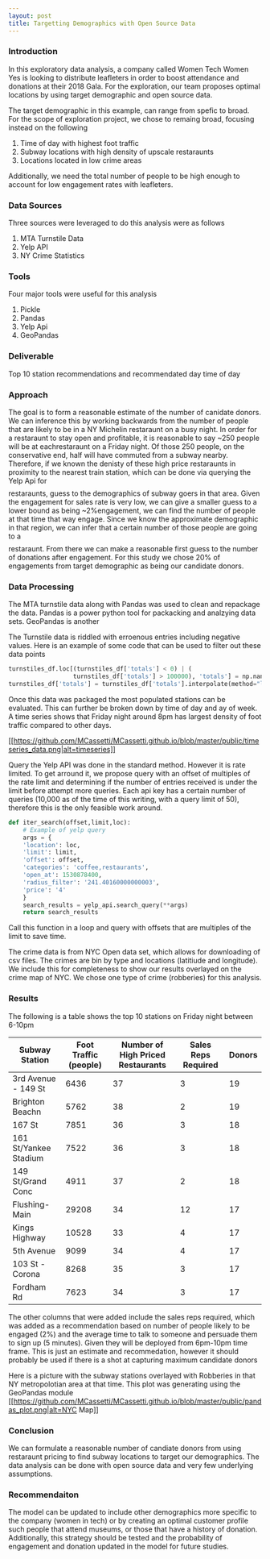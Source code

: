 ```yaml
---
layout: post
title: Targetting Demographics with Open Source Data
---
```

### Introduction
In this exploratory data analysis, a company called Women Tech Women Yes is looking to distribute 
leafleters in order to boost attendance and donations at their 2018 Gala. For the exploration, 
our team proposes optimal locations by using target demographic and open source data.

The target demographic in this example, can range from spefic to broad. 
For the scope of exploration project, we chose to remaing broad, focusing instead on the following

1. Time of day with highest foot traffic
2. Subway locations with high density of upscale restaraunts
3. Locations located in low crime areas  
 
Additionally, we need the total number of people to be high enough
to account for low engagement rates with leafleters.  

### Data Sources
Three sources were leveraged to do this analysis were as follows
1. MTA Turnstile Data 
2. Yelp API
3. NY Crime Statistics 

### Tools
Four major tools were useful for this analysis
1. Pickle
2. Pandas
3. Yelp Api
5. GeoPandas

### Deliverable
Top 10 station recommendations and recommendated day time of day  

### Approach
The goal is to form a reasonable estimate of the number of canidate donors. We can inference this by working backwards from the number of people that are likely to be in a NY Michelin restaraunt on a busy night. In order for a restaraunt to stay open and profitable, it is reasonable to say ~250 people will be at eachrestaraunt on a Friday night. Of those 250 people, on the conservative end, half will have commuted from a subway nearby.
Therefore, if we known the denisty of these high price restaraunts in proximity to the nearest train station, which can be done via querying the Yelp Api for $$$$ restaraunts, guess to the demographics of subway goers in that area. 
Given the engagement for sales rate is very low, we can give a smaller guess to a lower bound as being ~2%engagement, we can find the number of people at that time that way engage. Since we know the approximate demographic in that region, we can infer that a certain number of those people are going to a $$$$ restaraunt. From there we can make a reasonable first guess to the number of donations after engagement. For this study we chose 20% of engagements from target demographic as being our candidate donors.


### Data Processing
The MTA turnstile data along with Pandas was used to clean and repackage the 
data. Pandas is a power python tool for packacking and analzying data sets. GeoPandas is another

The Turnstile data is riddled with erroenous entries including negative values. Here is an example
of some code that can be used to filter out these data points
```python
turnstiles_df.loc[(turnstiles_df['totals'] < 0) | (
                  turnstiles_df['totals'] > 100000), 'totals'] = np.nan
turnstiles_df['totals'] = turnstiles_df['totals'].interpolate(method="linear")
```
Once this data was packaged the most populated stations can be evaluated. This can further be broken down by time of day and ay of week. 
A time series shows that Friday night around 8pm has largest density of foot traffic compared to other days. 

[[https://github.com/MCassetti/MCassetti.github.io/blob/master/public/timeseries_data.png|alt=timeseries]]

Query the Yelp API was done in the standard method. However it is rate limited. To get arround it, we propose query with an offset of multiples of the rate limit and determining if the number of entries received is under the limit before attempt more queries. Each api key has a certain number of queries (10,000 as of the time of this writing, with a query limit of 50), therefore this is the only feasible work around.
```python
def iter_search(offset,limit,loc):
    # Example of yelp query 
    args = {
    'location': loc,
    'limit': limit,
    'offset': offset,
    'categories': 'coffee,restaurants',
    'open_at': 1530878400,  
    'radius_filter': '241.40160000000003',
    'price': '4'
    }
    search_results = yelp_api.search_query(**args)
    return search_results
```
Call this function in a loop and query with offsets that are multiples of the limit to save time.

The crime data is from NYC Open data set, which allows for downloading of csv files. The crimes are bin by type and locations (latitiude and longitude). We include this for completeness to show our results overlayed on the crime map of NYC. We chose one type of crime (robberies) for this analysis.

### Results
The following is a table shows the top 10 stations on Friday night between 6-10pm


| Subway Station        | Foot Traffic (people) | Number of High Priced Restaurants | Sales Reps Required | Donors |
| --------------------- | --------------------- | --------------------------------- | ------------------- | ------ |
| 3rd Avenue - 149 St   | 6436                  | 37                                | 3                   | 19     |
| Brighton Beachn       | 5762                  | 38                                | 2                   | 19     |
| 167 St                | 7851                  | 36                                | 3                   | 18     |
| 161 St/Yankee Stadium | 7522                  | 36                                | 3                   | 18     |
| 149 St/Grand Conc     | 4911                  | 37                                | 2                   | 18     |
| Flushing-Main         | 29208                 | 34                                | 12                  | 17     |
| Kings Highway         | 10528                 | 33                                | 4                   | 17     |
| 5th Avenue            | 9099                  | 34                                | 4                   | 17     |
| 103 St - Corona       | 8268                  | 35                                | 3                   | 17     |
| Fordham Rd            | 7623                  | 34                                | 3                   | 17     |

 
The other columns that were added include the sales reps required, which was added as a recommendation based on number of people likely to be engaged (2%) and the average time to talk to someone and persuade them to sign up (5 minutes). Given they will be deployed from 6pm-10pm time frame. This is just an estimate and recommedation, however it should probably be used if there is a shot at capturing maximum candidate donors

Here is a picture with the subway stations overlayed with Robberies in that NY metropolotian area at that time. This plot was generating using the GeoPandas module
[[https://github.com/MCassetti/MCassetti.github.io/blob/master/public/pandas_plot.png|alt=NYC Map]]

### Conclusion
We can formulate a reasonable number of candiate donors from using restaraunt pricing to find subway locations to target our demographics. The data analysis can be done with open source data and very few underlying assumptions.

### Recommendaiton
The model can be updated to include other demographics more specific to the company (women in tech) or by creating an optimal customer profile such people that attend museums, or those that have a history of donation.
Additionally, this strategy should be tested and the probability of engagement and donation updated in the model for future studies. 
